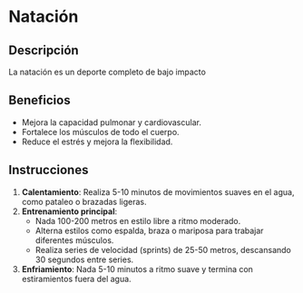 # Natación 
## Descripción
La natación es un deporte completo de bajo impacto

## Beneficios
- Mejora la capacidad pulmonar y cardiovascular.
- Fortalece los músculos de todo el cuerpo.
- Reduce el estrés y mejora la flexibilidad.

## Instrucciones
1. **Calentamiento**: Realiza 5-10 minutos de movimientos suaves en el agua, como pataleo o brazadas ligeras.
2. **Entrenamiento principal**:
   - Nada 100-200 metros en estilo libre a ritmo moderado.
   - Alterna estilos como espalda, braza o mariposa para trabajar diferentes músculos.
   - Realiza series de velocidad (sprints) de 25-50 metros, descansando 30 segundos entre series.
3. **Enfriamiento**: Nada 5-10 minutos a ritmo suave y termina con estiramientos fuera del agua.
